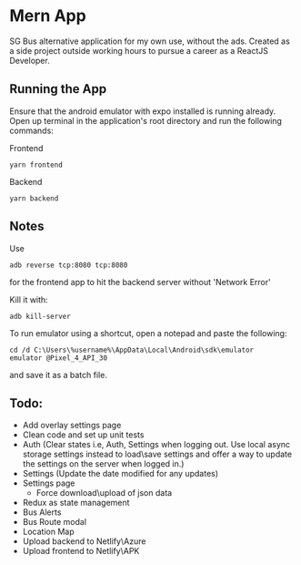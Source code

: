 # Mern App
SG Bus alternative application for my own use, without the ads. Created as a side project outside working hours to pursue a career as a ReactJS Developer. 

## Running the App
Ensure that the android emulator with expo installed is running already.
Open up terminal in the application's root directory and run the following commands:

Frontend
```
yarn frontend
```

Backend
```
yarn backend
```

## Notes
Use
```
adb reverse tcp:8080 tcp:8080
```
for the frontend app to hit the backend server without 'Network Error'

Kill it with:
```
adb kill-server
```

To run emulator using a shortcut, open a notepad and paste the following:
```
cd /d C:\Users\%username%\AppData\Local\Android\sdk\emulator
emulator @Pixel_4_API_30
```
and save it as a batch file.

## Todo:
- Add overlay settings page
- Clean code and set up unit tests
- Auth (Clear states i.e, Auth, Settings when logging out. Use local async storage settings instead to load\save settings and offer a way to update the settings on the server when logged in.)
- Settings (Update the date modified for any updates)
- Settings page
  - Force download\upload of json data
- Redux as state management
- Bus Alerts
- Bus Route modal
- Location Map
- Upload backend to Netlify\Azure
- Upload frontend to Netlify\APK